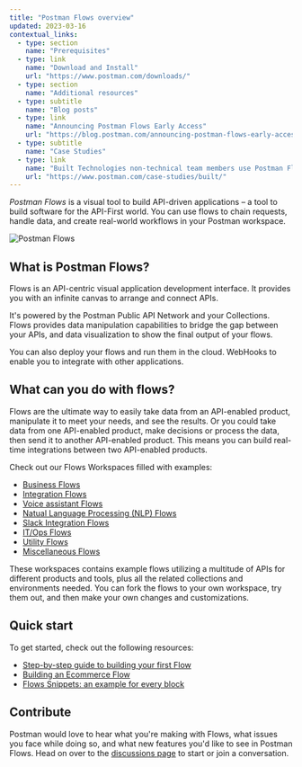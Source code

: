 ```yaml
---
title: "Postman Flows overview"
updated: 2023-03-16
contextual_links:
  - type: section
    name: "Prerequisites"
  - type: link
    name: "Download and Install"
    url: "https://www.postman.com/downloads/"
  - type: section
    name: "Additional resources"
  - type: subtitle
    name: "Blog posts"
  - type: link
    name: "Announcing Postman Flows Early Access"
    url: "https://blog.postman.com/announcing-postman-flows-early-access/"
  - type: subtitle
    name: "Case Studies"
  - type: link
    name: "Built Technologies non-technical team members use Postman Flows"
    url: "https://www.postman.com/case-studies/built/"
---
```


_Postman Flows_ is a visual tool to build API-driven applications – a tool to build software for the API-First world. You can use flows to chain requests, handle data, and create real-world workflows in your Postman workspace.

![Postman Flows](https://assets.postman.com/postman-docs/postman-flows-overview.gif)

## What is Postman Flows?

Flows is an API-centric visual application development interface. It provides you with an infinite canvas to arrange and connect APIs.

It's powered by the Postman Public API Network and your Collections. Flows provides data manipulation capabilities to bridge the gap between your APIs, and data visualization to show the final output of your flows.

You can also deploy your flows and run them in the cloud. WebHooks to enable you to integrate with other applications.

## What can you do with flows?

Flows are the ultimate way to easily take data from an API-enabled product, manipulate it to meet your needs, and see the results. Or you could
take data from one API-enabled product, make decisions or process the data, then send it to another API-enabled product. This means you can build real-time integrations between two API-enabled products.

Check out our Flows Workspaces filled with examples:

* [Business Flows](https://postman.postman.co/workspace/c6f19b56-a228-4f5a-a1bc-1b8d7be21c17)
* [Integration Flows](https://postman.postman.co/workspace/9abda083-22f2-4a32-afe1-3c6b05b0bf9a)
* [Voice assistant Flows](https://postman.postman.co/workspace/cea70434-9d9c-4c0c-a214-6b879ba5464a)
* [Natual Language Processing (NLP) Flows](https://postman.postman.co/workspace/dd8b0e4e-2bec-432d-b6e2-e95ced762623)
* [Slack Integration Flows](https://postman.postman.co/workspace/a8c27d72-a5a4-45e5-b656-d29cceb3ed0c)
* [IT/Ops Flows](https://postman.postman.co/workspace/1f8af838-480b-428c-9410-3425593d2c5d)
* [Utility Flows](https://postman.postman.co/workspace/4a452f3a-d5fb-47f7-9df7-1dc228472c6b)
* [Miscellaneous Flows](https://postman.postman.co/workspace/fd213c4e-ff69-4666-beb4-b69232d5a729)

These workspaces contains example flows utilizing a multitude of APIs for different products and tools, plus all the related collections and environments needed. You can fork the flows to your own workspace, try them out, and then make your own changes and customizations.

## Quick start

To get started, check out the following resources:

* [Step-by-step guide to building your first Flow](/docs/postman-flows/tutorials/building-your-first-flow/)
* [Building an Ecommerce Flow](/docs/postman-flows/tutorials/building-an-ecommerce-flow/)
* [Flows Snippets: an example for every block](https://www.postman.com/postman/workspace/flows-snippets)

## Contribute

Postman would love to hear what you're making with Flows, what issues you face while doing so, and what new features you'd like to see in Postman Flows. Head on over to the [discussions page](https://github.com/postmanlabs/postman-flows/discussions) to start or join a conversation.
